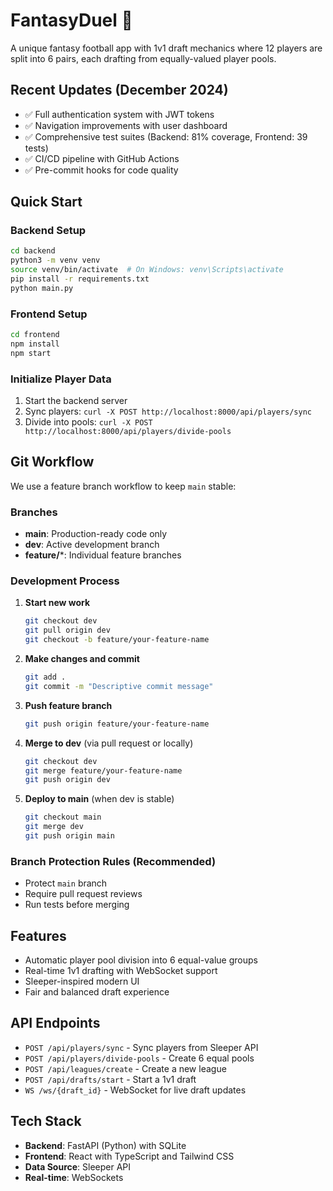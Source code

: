 # FantasyDuel 🏈

A unique fantasy football app with 1v1 draft mechanics where 12 players are split into 6 pairs, each drafting from equally-valued player pools.

## Recent Updates (December 2024)
- ✅ Full authentication system with JWT tokens
- ✅ Navigation improvements with user dashboard
- ✅ Comprehensive test suites (Backend: 81% coverage, Frontend: 39 tests)
- ✅ CI/CD pipeline with GitHub Actions
- ✅ Pre-commit hooks for code quality

## Quick Start

### Backend Setup
```bash
cd backend
python3 -m venv venv
source venv/bin/activate  # On Windows: venv\Scripts\activate
pip install -r requirements.txt
python main.py
```

### Frontend Setup
```bash
cd frontend
npm install
npm start
```

### Initialize Player Data
1. Start the backend server
2. Sync players: `curl -X POST http://localhost:8000/api/players/sync`
3. Divide into pools: `curl -X POST http://localhost:8000/api/players/divide-pools`

## Git Workflow

We use a feature branch workflow to keep `main` stable:

### Branches
- **main**: Production-ready code only
- **dev**: Active development branch
- **feature/***: Individual feature branches

### Development Process

1. **Start new work**
   ```bash
   git checkout dev
   git pull origin dev
   git checkout -b feature/your-feature-name
   ```

2. **Make changes and commit**
   ```bash
   git add .
   git commit -m "Descriptive commit message"
   ```

3. **Push feature branch**
   ```bash
   git push origin feature/your-feature-name
   ```

4. **Merge to dev** (via pull request or locally)
   ```bash
   git checkout dev
   git merge feature/your-feature-name
   git push origin dev
   ```

5. **Deploy to main** (when dev is stable)
   ```bash
   git checkout main
   git merge dev
   git push origin main
   ```

### Branch Protection Rules (Recommended)
- Protect `main` branch
- Require pull request reviews
- Run tests before merging

## Features
- Automatic player pool division into 6 equal-value groups
- Real-time 1v1 drafting with WebSocket support
- Sleeper-inspired modern UI
- Fair and balanced draft experience

## API Endpoints
- `POST /api/players/sync` - Sync players from Sleeper API
- `POST /api/players/divide-pools` - Create 6 equal pools
- `POST /api/leagues/create` - Create a new league
- `POST /api/drafts/start` - Start a 1v1 draft
- `WS /ws/{draft_id}` - WebSocket for live draft updates

## Tech Stack
- **Backend**: FastAPI (Python) with SQLite
- **Frontend**: React with TypeScript and Tailwind CSS
- **Data Source**: Sleeper API
- **Real-time**: WebSockets
